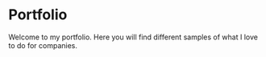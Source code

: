# Portfolio
Welcome to my portfolio. Here you will find different samples of what I love to do for companies.

